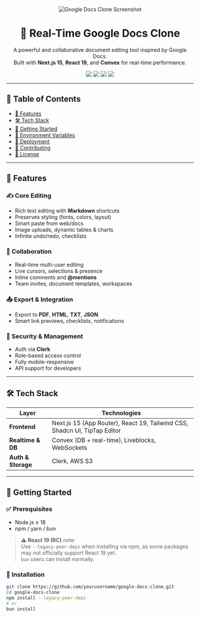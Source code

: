 <div align="center">
  <img src="https://via.placeholder.com/1000x400?text=Real-Time+Google+Docs+Clone+Screenshot" alt="Google Docs Clone Screenshot" />
</div>

<h1 align="center">📝 Real-Time Google Docs Clone</h1>

<p align="center">
  A powerful and collaborative document editing tool inspired by Google Docs.<br/>
  Built with <strong>Next.js 15</strong>, <strong>React 19</strong>, and <strong>Convex</strong> for real-time performance.
</p>

<div align="center">
  <img src="https://img.shields.io/badge/Next.js-15-black?logo=next.js" />
  <img src="https://img.shields.io/badge/React-19-61DAFB?logo=react" />
  <img src="https://img.shields.io/badge/TailwindCSS-3.0-38B2AC?logo=tailwindcss" />
  <img src="https://img.shields.io/badge/License-MIT-blue" />
</div>

---

## 📑 Table of Contents

- [🌟 Features](#-features)
- [🛠️ Tech Stack](#-tech-stack)
- [🔧 Getting Started](#-getting-started)
- [🔑 Environment Variables](#environment-variables)
- [🚀 Deployment](#-deployment)
- [🤝 Contributing](#-contributing)
- [📄 License](#-license)

---

## 🌟 Features

### ✍️ Core Editing

- Rich text editing with **Markdown** shortcuts
- Preserves styling (fonts, colors, layout)
- Smart paste from web/docs
- Image uploads, dynamic tables & charts
- Infinite undo/redo, checklists

### 🤝 Collaboration

- Real-time multi-user editing
- Live cursors, selections & presence
- Inline comments and **@mentions**
- Team invites, document templates, workspaces

### 📤 Export & Integration

- Export to **PDF**, **HTML**, **TXT**, **JSON**
- Smart link previews, checklists, notifications

### 🔐 Security & Management

- Auth via **Clerk**
- Role-based access control
- Fully mobile-responsive
- API support for developers

---

## 🛠️ Tech Stack

| Layer              | Technologies                                                              |
| ------------------ | ------------------------------------------------------------------------- |
| **Frontend**       | Next.js 15 (App Router), React 19, Tailwind CSS, Shadcn UI, TipTap Editor |
| **Realtime & DB**  | Convex (DB + real-time), Liveblocks, WebSockets                           |
| **Auth & Storage** | Clerk, AWS S3                                                             |

---

## 🔧 Getting Started

### ✅ Prerequisites

- Node.js ≥ 18
- npm / yarn / bun

> ⚠️ **React 19 (RC)** note:  
> Use `--legacy-peer-deps` when installing via npm, as some packages may not officially support React 19 yet.  
> `bun` users can install normally.

### 🚀 Installation

```bash
git clone https://github.com/yourusername/google-docs-clone.git
cd google-docs-clone
npm install --legacy-peer-deps
# or
bun install
```
